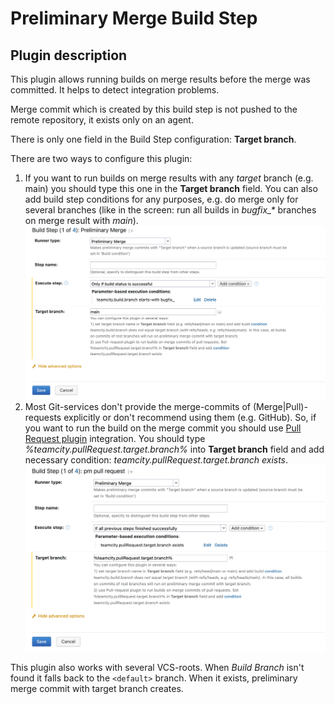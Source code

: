 # Preliminary Merge Build Step
## Plugin description

This plugin allows running builds on merge results before the merge was committed. It helps to detect integration problems. 

Merge commit which is created by this build step is not pushed to the remote repository, it exists only on an agent.

There is only one field in the Build Step configuration: **Target branch**.

There are two ways to configure this plugin:

1. If you want to run builds on merge results with any _target_ branch (e.g. main) you should type this one in the **Target branch** field. You can also add build step conditions for any purposes, e.g. do merge only for several branches (like in the screen: run all builds in _bugfix\_*_ branches on merge result with _main_). ![](resources/pm_screen1.png)
2. Most Git-services don't provide the merge-commits of (Merge|Pull)-requests explicitly or don't recommend using them (e.g. GitHub). So, if you want to run the build on the merge commit you should use [Pull Request plugin](https://www.jetbrains.com/help/teamcity/pull-requests.html) integration. You should type _%teamcity.pullRequest.target.branch%_ into **Target branch** field and add necessary condition: _teamcity.pullRequest.target.branch exists_. ![](resources/pm_screen2.png)

This plugin also works with several VCS-roots. When _Build Branch_ isn't found it falls back to the ```<default>``` branch. When it exists, preliminary merge commit with target branch creates.